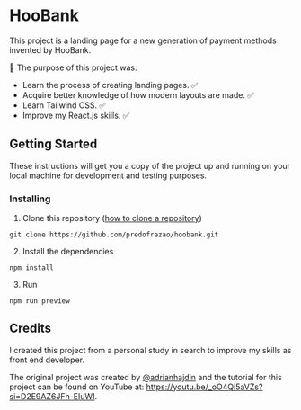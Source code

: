 # HooBank

This project is a landing page for a new generation of payment methods invented by HooBank.

📃 The purpose of this project was:

- Learn the process of creating landing pages. ✅
- Acquire better knowledge of how modern layouts are made. ✅
- Learn Tailwind CSS. ✅
- Improve my React.js skills. ✅

## Getting Started

These instructions will get you a copy of the project up and running on your local machine for development and testing purposes.

### Installing

1. Clone this repository ([how to clone a repository](https://docs.github.com/en/repositories/creating-and-managing-repositories/cloning-a-repository))

```
git clone https://github.com/predofrazao/hoobank.git
```

2. Install the dependencies

```
npm install
```

3. Run

```
npm run preview
```

## Credits

I created this project from a personal study in search to improve my skills as front end developer.

The original project was created by [@adrianhajdin](https://github.com/adrianhajdin) and the tutorial for this project can be found on YouTube at: https://youtu.be/_oO4Qi5aVZs?si=D2E9AZ6JFh-EIuWI.
